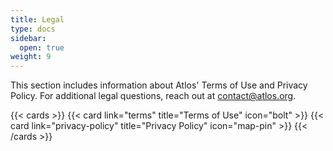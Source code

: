 ```yaml
---
title: Legal
type: docs
sidebar:
  open: true
weight: 9
---
```


This section includes information about Atlos' Terms of Use and Privacy Policy. For additional legal questions, reach out at [contact@atlos.org](mailto:contact@atlos.org). 

{{< cards >}} 
{{< card link="terms" title="Terms of Use" icon="bolt" >}} 
{{< card link="privacy-policy" title="Privacy Policy" icon="map-pin" >}} 
{{< /cards >}}